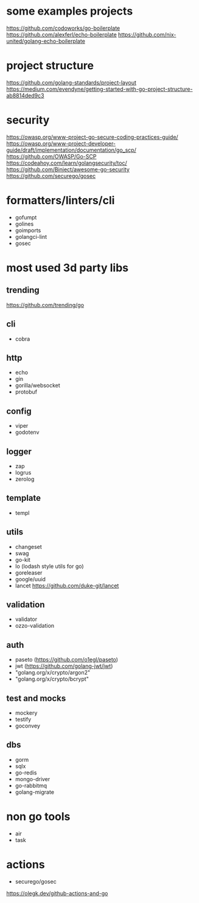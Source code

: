 # some examples projects

<https://github.com/codoworks/go-boilerplate>
<https://github.com/alexferl/echo-boilerplate>
<https://github.com/nix-united/golang-echo-boilerplate>

# project structure

<https://github.com/golang-standards/project-layout>
<https://medium.com/evendyne/getting-started-with-go-project-structure-ab8814ded9c3>

# security

<https://owasp.org/www-project-go-secure-coding-practices-guide/>
<https://owasp.org/www-project-developer-guide/draft/implementation/documentation/go_scp/>
<https://github.com/OWASP/Go-SCP>
<https://codeahoy.com/learn/golangsecurity/toc/>
<https://github.com/Binject/awesome-go-security>
<https://github.com/securego/gosec>

# formatters/linters/cli

- gofumpt
- golines
- goimports
- golangci-lint
- gosec

# most used 3d party libs

## trending

<https://github.com/trending/go>

## cli

- cobra

## http

- echo
- gin
- gorilla/websocket
- protobuf

## config

- viper
- godotenv

## logger

- zap
- logrus
- zerolog

## template

- templ

## utils

- changeset
- swag
- go-kit
- lo (lodash style utils for go)
- goreleaser
- google/uuid
- lancet <https://github.com/duke-git/lancet>

## validation

- validator
- ozzo-validation

## auth

- paseto (<https://github.com/o1egl/paseto>)
- jwt (<https://github.com/golang-jwt/jwt>)
- "golang.org/x/crypto/argon2"
- "golang.org/x/crypto/bcrypt"

## test and mocks

- mockery
- testify
- goconvey

## dbs

- gorm
- sqlx
- go-redis
- mongo-driver
- go-rabbitmq
- golang-migrate

# non go tools

- air
- task

# actions

- securego/gosec

<https://olegk.dev/github-actions-and-go>
